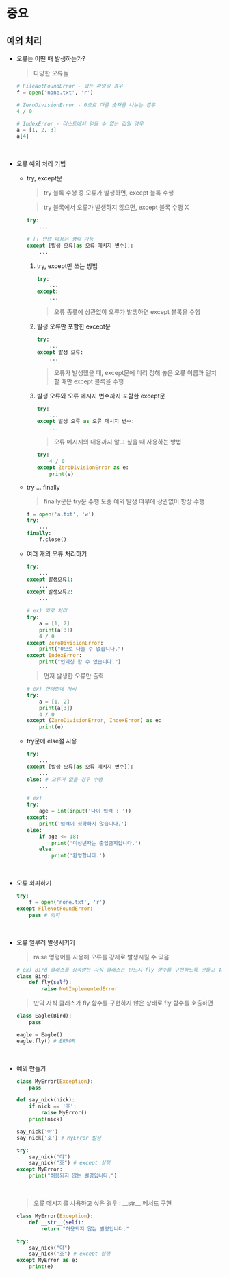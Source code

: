 중요
========

예외 처리
----------
* 오류는 어떤 때 발생하는가?
    > 다양한 오류들

    ```py
    # FileNotFoundError - 없는 파일일 경우
    f = open('none.txt', 'r')
    ```

    ```py
    # ZeroDivisionError - 0으로 다른 숫자를 나누는 경우
    4 / 0
    ```

    ```py
    # IndexError - 리스트에서 얻을 수 없는 값일 경우
    a = [1, 2, 3]
    a[4]
    ```

<br>

* 오류 예외 처리 기법
    + try, except문
        > try 블록 수행 중 오류가 발생하면, except 블록 수행

        > try 블록에서 오류가 발생하지 않으면, except 블록 수행 X

        ```py
        try:
            ...

        # [] 안의 내용은 생략 가능
        except [발생 오류[as 오류 메시지 변수]]:
            ...
        ```
        
        1. try, except만 쓰는 방법
            ```py
            try:
                ...
            except:
                ...
            ```
            > 오류 종류에 상관없이 오류가 발생하면 except 블록을 수행

        2. 발생 오류만 포함한 except문
            ```py
            try:
                ...
            except 발생 오류:
                ...
            ```
            > 오류가 발생했을 때, except문에 미리 정해 놓은 오류 이름과 일치할 때만 except 블록을 수행

        3. 발생 오류와 오류 메시지 변수까지 포함한 except문
            ```py
            try:
                ...
            except 발생 오류 as 오류 메시지 변수:
                ...
            ``` 
            > 오류 메시지의 내용까지 알고 싶을 때 사용하는 방법

            ```py
            try:
                4 / 0
            except ZeroDivisionError as e:
                print(e)

    + try ... finally
        > finally문은 try문 수행 도중 예외 발생 여부에 상관없이 항상 수행
        ```py
        f = open('a.txt', 'w')
        try:
            ...
        finally:
            f.close()
        ```

    + 여러 개의 오류 처리하기
        ```py
        try:
            ...
        except 발생오류1:
            ...
        except 발생오류2:
            ...
        ```

        ```py
        # ex) 따로 처리
        try:
            a = [1, 2]
            print(a[3])
            4 / 0
        except ZeroDivisionError:
            print("0으로 나눌 수 없습니다.")
        except IndexError:
            print("인덱싱 할 수 없습니다.")
        ```
        > 먼저 발생한 오류만 출력


        ```py
        # ex) 한꺼번에 처리
        try:
            a = [1, 2]
            print(a[3])
            4 / 0
        except (ZeroDivisionError, IndexError) as e:
            print(e)
        ```

    + try문에 else절 사용
        ```py
        try:
            ...
        except [발생 오류[as 오류 메시지 변수]]:
            ...
        else: # 오류가 없을 경우 수행
            ...
        ```

        ```py
        # ex)
        try:
            age = int(input('나이 입력 : '))
        except:
            print('입력이 정확하지 않습니다.')
        else:
            if age <= 18:
                print('미성년자는 출입금지입니다.')
            else:
                print('환영합니다.')
        ```

<br>

* 오류 회피하기
    ```py
    try:
        f = open('none.txt', 'r')
    except FileNotFoundError:
        pass # 회피
    ```

<br>

* 오류 일부러 발생시키기
    > raise 명령어를 사용해 오류를 강제로 발생시킬 수 있음
    ```py
    # ex) Bird 클래스를 상속받는 자식 클래스는 반드시 fly 함수를 구현하도록 만들고 싶은 경우
    class Bird:
        def fly(self):
            raise NotImplementedError
    ```

    > 만약 자식 클래스가 fly 함수를 구현하지 않은 상태로 fly 함수를 호출하면
    ```py
    class Eagle(Bird):
        pass

    eagle = Eagle()
    eagle.fly() # ERROR
    ```
    
<br>

* 예외 만들기
    ```py
    class MyError(Exception):
        pass

    def say_nick(nick):
        if nick == '호':
            raise MyError()
        print(nick)

    say_nick('야')
    say_nick('호') # MyError 발생
    ```

    ```py
    try:
        say_nick("야")
        say_nick("호") # except 실행
    except MyError:
        print("허용되지 않는 별명입니다.")
    ```
    
    <br>
    
    > 오류 메시지를 사용하고 싶은 경우 : \_\_str\_\_ 메서드 구현
    ```py
    class MyError(Exception):
        def __str__(self):
            return "허용되지 않는 별명입니다."
    
    try:
        say_nick("야")
        say_nick("호") # except 실행
    except MyError as e:
        print(e)
    ```